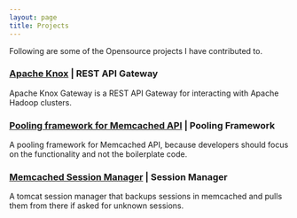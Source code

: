 ```yaml
---
layout: page
title: Projects
---
```


Following are some of the Opensource projects I have contributed to.

### [Apache Knox](https://knox.apache.org/) | REST API Gateway 

Apache Knox Gateway is a REST API Gateway for interacting with Apache Hadoop clusters.

### [Pooling framework for Memcached API](https://github.com/moresandeep/P4M)  | Pooling Framework

A pooling framework for Memcached API, because developers should focus on the functionality and not the boilerplate code.

### [Memcached Session Manager](https://github.com/magro/memcached-session-manager)  | Session Manager

A tomcat session manager that backups sessions in memcached and pulls them from there if asked for unknown sessions.